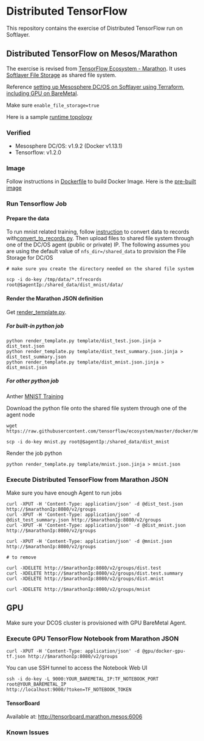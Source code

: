# Distributed TensorFlow

This repository contains the exercise of Distributed TensorFlow run on Softlayer. 

## Distributed TensorFlow on Mesos/Marathon

The exercise is revised from [TensorFlow Ecosystem - Marathon](https://github.com/tensorflow/ecosystem/tree/master/marathon). It uses [Softlayer File Storage](https://knowledgelayer.softlayer.com/topic/file-storage) as shared file system.  

Reference [setting up Mesosphere DC/OS on Softlayer using Terraform, including GPU on BareMetal](https://github.com/yanglei99/terraform_softlayer/tree/master/dcos). 

Make sure `enable_file_storage=true` 

Here is a sample [runtime topology](images/tensorflow.jpg)

### Verified

* Mesosphere DC/OS: v1.9.2 (Docker v1.13.1)
* Tensorflow: v1.2.0


### Image

Follow instructions in [Dockerfile](Dockerfile) to build Docker Image. Here is the [pre-built image](https://hub.docker.com/r/yanglei99/tensorflow_job/)


### Run Tensorflow Job

#### Prepare the data 

To run mnist related training, follow [instruction](https://github.com/tensorflow/ecosystem/tree/master/docker) to convert data to records with[convert_to_records.py](https://github.com/tensorflow/tensorflow/blob/r0.11/tensorflow/examples/how_tos/reading_data/convert_to_records.py). Then upload files to shared file system through one of the DC/OS agent (public or private) IP. The following assumes you are using the default value of `nfs_dir=/shared_data` to provision the File Storage for DC/OS

    # make sure you create the directory needed on the shared file system
    
	scp -i do-key /tmp/data/*.tfrecords root@$agentIp:/shared_data/dist_mnist/data/


#### Render the Marathon JSON definition

Get [render_template.py](https://github.com/tensorflow/ecosystem/blob/master/render_template.py).

##### For built-in python job
	
	python render_template.py template/dist_test.json.jinja > dist_test.json
	python render_template.py template/dist_test_summary.json.jinja > dist_test_summary.json
	python render_template.py template/dist_mnist.json.jinja > dist_mnist.json

##### For other python job 

Anther [MNIST Training](https://github.com/tensorflow/ecosystem/blob/master/docker/mnist.py)

Download the python file onto the shared file system through one of the agent node
    
    wget https://raw.githubusercontent.com/tensorflow/ecosystem/master/docker/mnist.py
    
    scp -i do-key mnist.py root@$agentIp:/shared_data/dist_mnist
 
Render the job python

    python render_template.py template/mnist.json.jinja > mnist.json
    

### Execute Distributed TensorFlow from Marathon JSON 

Make sure you have enough Agent to run jobs

	curl -XPUT -H 'Content-Type: application/json' -d @dist_test.json http://$marathonIp:8080/v2/groups
	curl -XPUT -H 'Content-Type: application/json' -d @dist_test_summary.json http://$marathonIp:8080/v2/groups
	curl -XPUT -H 'Content-Type: application/json' -d @dist_mnist.json http://$marathonIp:8080/v2/groups

	curl -XPUT -H 'Content-Type: application/json' -d @mnist.json http://$marathonIp:8080/v2/groups

	# to remove 
	
	curl -XDELETE http://$marathonIp:8080/v2/groups/dist.test
	curl -XDELETE http://$marathonIp:8080/v2/groups/dist.test.summary
	curl -XDELETE http://$marathonIp:8080/v2/groups/dist.mnist

	curl -XDELETE http://$marathonIp:8080/v2/groups/mnist


## GPU

Make sure your DCOS cluster is provisioned with GPU BareMetal Agent.

### Execute GPU TensorFlow Notebook from Marathon JSON 

	curl -XPUT -H 'Content-Type: application/json' -d @gpu/docker-gpu-tf.json http://$marathonIp:8080/v2/groups

You can use SSH tunnel to access the Notebook Web UI

	ssh -i do-key -L 9000:YOUR_BAREMETAL_IP:TF_NOTEBOOK_PORT root@YOUR_BAREMETAL_IP
	http://localhost:9000/?token=TF_NOTEBOOK_TOKEN
	
#### TensorBoard

Available at: http://tensorboard.marathon.mesos:6006

### Known Issues

